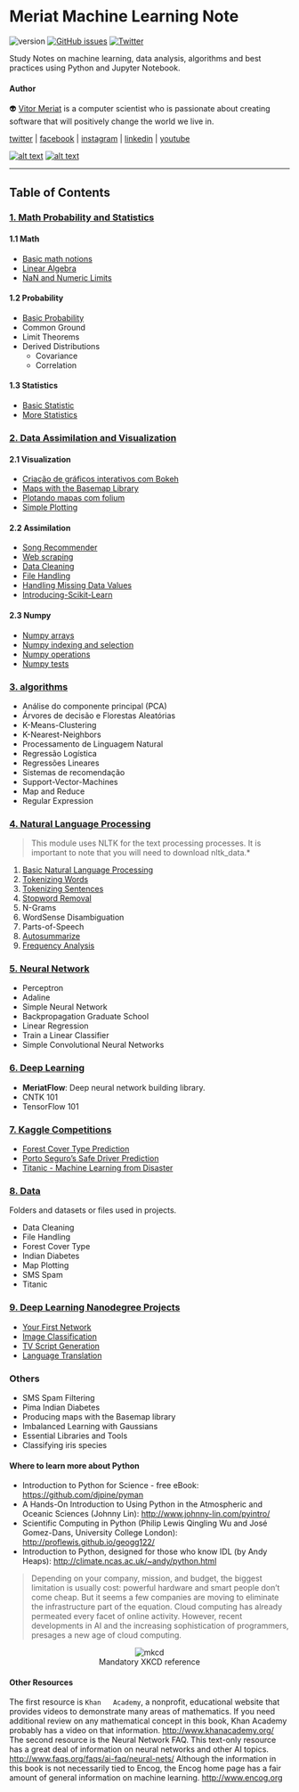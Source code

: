 # Meriat Machine Learning Note

![version](https://img.shields.io/badge/version-v1.0-yellowgreen.svg) [![GitHub issues](https://img.shields.io/github/issues/vitormeriat/meriat-ml-notes.svg)](https://github.com/vitormeriat/meriat-ml-notes/issues) [![Twitter](https://img.shields.io/twitter/url/https/github.com/vitormeriat/meriat-ml-notes.svg?style=social)](https://twitter.com/intent/tweet?text=Wow:&url=%5Bobject%20Object%5D)

Study Notes on machine learning, data analysis, algorithms and best practices using Python and Jupyter Notebook.

#### Author

:alien: [Vitor Meriat](http://www.vitormeriat.com.br/) is a computer scientist who is passionate about creating software that will positively change the world we live in.

<a class="fa fa-twitter" aria-hidden="true" href="https://twitter.com/vitormeriat" target="_blank"> twitter</a> | <a class="fa fa-facebook" aria-hidden="true" href="https://www.facebook.com/vitormeriat/" target="_blank"> facebook</a> | <a class="fa fa-instagram" aria-hidden="true" href="https://www.instagram.com/vitormeriat/" target="_blank"> instagram</a> | <a class="fa fa-linkedin" aria-hidden="true" href="https://www.linkedin.com/in/vitormeriat" target="_blank"> linkedin</a> | <a class="fa fa-youtube" aria-hidden="true" href="https://www.youtube.com/user/vitormeriat/" target="_blank"> youtube</a>

[![alt text][1.2]][1]
[![alt text][2.2]][2]

[1.1]: http://i.imgur.com/tXSoThF.png (twitter icon with padding)
[2.1]: http://i.imgur.com/P3YfQoD.png (facebook icon with padding)

[1.2]: http://i.imgur.com/wWzX9uB.png (twitter icon without padding)
[2.2]: http://i.imgur.com/fep1WsG.png (facebook icon without padding)


[1]: http://www.twitter.com/vitormeriat
[2]: http://www.facebook.com/vitormeriat

---

## Table of Contents

### [1. Math Probability and Statistics](/math-probability-statistics/)

  #### 1.1 Math
  * [Basic math notions](/math-probability-statistics/Basic-Math.ipynb)
  * [Linear Algebra](/math-probability-statistics/Linear-Algebra.ipynb)
  * [NaN and Numeric Limits](/math-probability-statistics/NaN-and-Numeric-Limits.ipynb)

  #### 1.2 Probability
  * [Basic Probability](/math-probability-statistics/Basic-Probability.ipynb)
  * Common Ground
  * Limit Theorems
  * Derived Distributions
      * Covariance
      * Correlation
  #### 1.3 Statistics
  * [Basic Statistic](/math-probability-statistics/Basic-Statistic.ipynb)
  * [More Statistics](/math-probability-statistics/Statistics.ipynb)

### [2. Data Assimilation and Visualization](/data-assimilation-and-visualization/)

  #### 2.1 Visualization
  * [Criação de gráficos interativos com Bokeh](/data-assimilation-and-visualization/criação-de-gráficos-interativos-com-bokeh.ipynb)  
  * [Maps with the Basemap Library](/data-assimilation-and-visualization/maps-with-the-basemap-library.ipynb)
  * [Plotando mapas com folium](/data-assimilation-and-visualization/plotando-mapas-com-folium.ipynb)
  * [Simple Plotting](/data-assimilation-and-visualization/simple-plotting.ipynb)  

  #### 2.2 Assimilation
  * [Song Recommender](/data-assimilation-and-visualization/song-recommender.ipynb)
  * [Web scraping](/data-assimilation-and-visualization/web-scraping-with-python.ipynb)
  * [Data Cleaning](/data-assimilation-and-visualization/data-cleaning.ipynb)
  * [File Handling](/data-assimilation-and-visualization/file-handling.ipynb)
  * [Handling Missing Data Values](/data-assimilation-and-visualization/handling-missing-data-values.ipynb)
  * [Introducing-Scikit-Learn](/data-assimilation-and-visualization/introducing-scikit-learn.ipynb)

  #### 2.3 Numpy
  * [Numpy arrays](/data-assimilation-and-visualization/numpy-arrays.ipynb)
  * [Numpy indexing and selection](/data-assimilation-and-visualization/numpy-indexing-and-selection.ipynb)
  * [Numpy operations](/data-assimilation-and-visualization/numpy-operations.ipynb)
  * [Numpy tests](/data-assimilation-and-visualization/numpy-tests.ipynb)

### [3. algorithms](/algorithms/)

* Análise do componente principal (PCA)
* Árvores de decisão e Florestas Aleatórias
* K-Means-Clustering
* K-Nearest-Neighbors
* Processamento de Linguagem Natural
* Regressão Logística
* Regressões Lineares
* Sistemas de recomendação
* Support-Vector-Machines
* Map and Reduce
* Regular Expression

### [4. Natural Language Processing](/natural-language-processing/)

> This module uses NLTK for the text processing processes. It is important to note that you will need to download nltk_data.*

1. [Basic Natural Language Processing](/natural-language-processing/Basic-Natural-Language-Processing.ipynb)
2. [Tokenizing Words](/natural-language-processing/Tokenizing-Words.ipynb)
3. [Tokenizing Sentences](/natural-language-processing/Tokenizing-Sentences.ipynb)
4. [Stopword Removal](/natural-language-processing/Stopword-Removal.ipynb)
5. N-Grams
6. WordSense Disambiguation
7. Parts-of-Speech
8. [Autosummarize](/natural-language-processing/Autosummarize.ipynb)
9. [Frequency Analysis](/natural-language-processing/Frequency-Analysis.ipynb)
  
### [5. Neural Network](/neural-network/)

* Perceptron
* Adaline
* Simple Neural Network
* Backpropagation Graduate School
* Linear Regression
* Train a Linear Classifier
* Simple Convolutional Neural Networks

### [6. Deep Learning](/deep-learning/)

* **MeriatFlow**: Deep neural network building library.
* CNTK 101
* TensorFlow 101

### [7. Kaggle Competitions](/kaggle-competitions/)

- [Forest Cover Type Prediction](/kaggle-competitions/forest-cover-type-prediction.ipynb)
- [Porto Seguro’s Safe Driver Prediction](/kaggle-competitions/porto-seguro’s-safe-driver-prediction.ipynb)
- [Titanic - Machine Learning from Disaster](/kaggle-competitions/titanic-machine-learning-from-disaster.ipynb)

### [8. Data](/data/)

Folders and datasets or files used in projects.

* Data Cleaning
* File Handling
* Forest Cover Type
* Indian Diabetes
* Map Plotting
* SMS Spam
* Titanic

### [9. Deep Learning Nanodegree Projects](/deep-learning-nanodegree/)

* [Your First Network](/deep-learning-nanodegree/1-your-first-network/)
* [Image Classification](/deep-learning-nanodegree/2-image-classification/)
* [TV Script Generation](/deep-learning-nanodegree/3-tv-script-generation/)
* [Language Translation](/deep-learning-nanodegree/4-language-translation/)

### Others

* SMS Spam Filtering
* Pima Indian Diabetes
* Producing maps with the Basemap library
* Imbalanced Learning with Gaussians
* Essential Libraries and Tools
* Classifying iris species

#### Where to learn more about Python
* Introduction to Python for Science - free eBook: https://github.com/djpine/pyman
* A Hands-On Introduction to Using Python in the Atmospheric and Oceanic Sciences (Johnny Lin): http://www.johnny-lin.com/pyintro/
* Scientific Computing in Python (Philip Lewis Qingling Wu and José Gomez-Dans, University College London): http://proflewis.github.io/geogg122/
* Introduction to Python, designed for those who know IDL (by Andy Heaps): http://climate.ncas.ac.uk/~andy/python.html

> Depending on your company, mission, and budget, the biggest limitation is usually cost: powerful hardware and smart people don’t come cheap. But it seems a few companies are moving to eliminate the infrastructure part of the equation. Cloud computing has already permeated every facet of online activity. However, recent developments in AI and the increasing sophistication of programmers, presages a new age of cloud computing.

<p align="center">
  <img src="https://i0.wp.com/metakermit.com/files/2017/09/compiling.png" alt="mkcd" />
  <br/>
  Mandatory XKCD reference
</p>


#### Other	Resources
The	first	resource	is	`Khan	Academy`,	a	nonprofit,	educational	website	that	provides videos	to	demonstrate	many	areas	of	mathematics.	If	you	need	additional	review	on	any mathematical	concept	in	this	book,	Khan	Academy	probably	has	a	video	on	that information. http://www.khanacademy.org/ The	second	resource	is	the	Neural	Network	FAQ.	This	text-only	resource	has	a	great deal	of	information	on	neural	networks	and	other	AI	topics. http://www.faqs.org/faqs/ai-faq/neural-nets/ Although	the	information	in	this	book	is	not	necessarily	tied	to	Encog,	the	Encog home	page	has	a	fair	amount	of	general	information	on	machine	learning. http://www.encog.org


